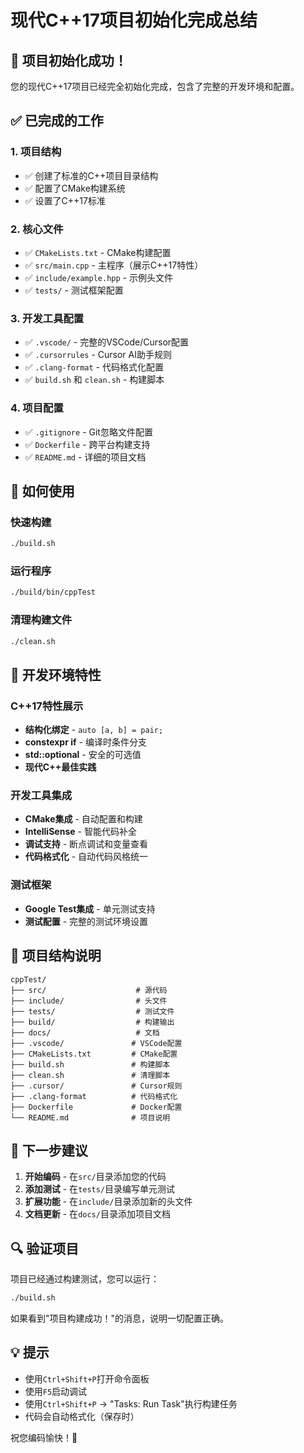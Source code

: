 # 现代C++17项目初始化完成总结

## 🎉 项目初始化成功！

您的现代C++17项目已经完全初始化完成，包含了完整的开发环境和配置。

## ✅ 已完成的工作

### 1. 项目结构

- ✅ 创建了标准的C++项目目录结构
- ✅ 配置了CMake构建系统
- ✅ 设置了C++17标准

### 2. 核心文件

- ✅ `CMakeLists.txt` - CMake构建配置
- ✅ `src/main.cpp` - 主程序（展示C++17特性）
- ✅ `include/example.hpp` - 示例头文件
- ✅ `tests/` - 测试框架配置

### 3. 开发工具配置

- ✅ `.vscode/` - 完整的VSCode/Cursor配置
- ✅ `.cursorrules` - Cursor AI助手规则
- ✅ `.clang-format` - 代码格式化配置
- ✅ `build.sh` 和 `clean.sh` - 构建脚本

### 4. 项目配置

- ✅ `.gitignore` - Git忽略文件配置
- ✅ `Dockerfile` - 跨平台构建支持
- ✅ `README.md` - 详细的项目文档

## 🚀 如何使用

### 快速构建

```bash
./build.sh
```

### 运行程序

```bash
./build/bin/cppTest
```

### 清理构建文件

```bash
./clean.sh
```

## 🔧 开发环境特性

### C++17特性展示

- **结构化绑定** - `auto [a, b] = pair;`
- **constexpr if** - 编译时条件分支
- **std::optional** - 安全的可选值
- **现代C++最佳实践**

### 开发工具集成

- **CMake集成** - 自动配置和构建
- **IntelliSense** - 智能代码补全
- **调试支持** - 断点调试和变量查看
- **代码格式化** - 自动代码风格统一

### 测试框架

- **Google Test集成** - 单元测试支持
- **测试配置** - 完整的测试环境设置

## 📁 项目结构说明

```
cppTest/
├── src/                    # 源代码
├── include/                # 头文件
├── tests/                  # 测试文件
├── build/                  # 构建输出
├── docs/                   # 文档
├── .vscode/               # VSCode配置
├── CMakeLists.txt         # CMake配置
├── build.sh               # 构建脚本
├── clean.sh               # 清理脚本
├── .cursor/               # Cursor规则
├── .clang-format          # 代码格式化
├── Dockerfile             # Docker配置
└── README.md              # 项目说明
```

## 🎯 下一步建议

1. **开始编码** - 在`src/`目录添加您的代码
2. **添加测试** - 在`tests/`目录编写单元测试
3. **扩展功能** - 在`include/`目录添加新的头文件
4. **文档更新** - 在`docs/`目录添加项目文档

## 🔍 验证项目

项目已经通过构建测试，您可以运行：

```bash
./build.sh
```

如果看到"项目构建成功！"的消息，说明一切配置正确。

## 💡 提示

- 使用`Ctrl+Shift+P`打开命令面板
- 使用`F5`启动调试
- 使用`Ctrl+Shift+P` → "Tasks: Run Task"执行构建任务
- 代码会自动格式化（保存时）

祝您编码愉快！🎉
